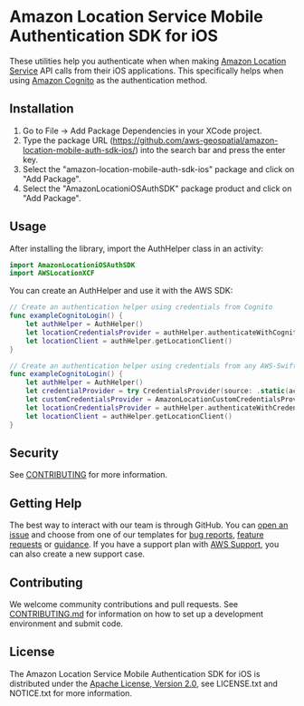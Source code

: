 # Amazon Location Service Mobile Authentication SDK for iOS

These utilities help you authenticate when when making [Amazon Location Service](https://aws.amazon.com/location/) API calls from their iOS applications. This specifically helps when using [Amazon Cognito](https://docs.aws.amazon.com/location/latest/developerguide/authenticating-using-cognito.html) as the authentication method.

## Installation

1. Go to File -> Add Package Dependencies in your XCode project.
2. Type the package URL (https://github.com/aws-geospatial/amazon-location-mobile-auth-sdk-ios/) into the search bar and press the enter key. 
3. Select the "amazon-location-mobile-auth-sdk-ios" package and click on "Add Package".
4. Select the "AmazonLocationiOSAuthSDK" package product and click on "Add Package".

## Usage

After installing the library, import the AuthHelper class in an activity:

``` swift
import AmazonLocationiOSAuthSDK
import AWSLocationXCF
```

You can create an AuthHelper and use it with the AWS SDK:

``` swift
// Create an authentication helper using credentials from Cognito
func exampleCognitoLogin() {
    let authHelper = AuthHelper()
    let locationCredentialsProvider = authHelper.authenticateWithCognitoIdentityPool(identityPoolId: "My-Cognito-Identity-Pool-Id", region: "us-east-1")
    let locationClient = authHelper.getLocationClient()
}
```

``` swift
// Create an authentication helper using credentials from any AWS-Swift-SDK [Credentials Provider](https://github.com/awslabs/aws-crt-swift/blob/main/Source/AwsCommonRuntimeKit/auth/credentials/CredentialsProvider.swift)
func exampleCognitoLogin() {
    let authHelper = AuthHelper()
    let credentialProvider = try CredentialsProvider(source: .static(accessKey: "My-AWS-AccessKey", secret: "My-AWS-Secret", sessionToken: "My-AWS-SessionToken", shutdownCallback: {/*Perform post shutdown operation here*/})) 
    let customCredentialsProvider = AmazonLocationCustomCredentialsProvider(credentialsProvider: credentialProvider)
    let locationCredentialsProvider = authHelper.authenticateWithCredentialsProvider(credentialsProvider: AmazonLocationCustomCredentialsProvider)
    let locationClient = authHelper.getLocationClient()
}
```

## Security

See [CONTRIBUTING](CONTRIBUTING.md#security-issue-notifications) for more information.

## Getting Help

The best way to interact with our team is through GitHub.
You can [open an issue](https://github.com/aws-geospatial/amazon-location-mobile-auth-sdk-ios/issues/new/choose) and choose from one of our templates for
[bug reports](https://github.com/aws-geospatial/amazon-location-mobile-auth-sdk-ios/issues/new?assignees=&labels=bug%2C+needs-triage&template=---bug-report.md&title=),
[feature requests](https://github.com/aws-geospatial/amazon-location-mobile-auth-sdk-ios/issues/new?assignees=&labels=feature-request&template=---feature-request.md&title=)
or [guidance](https://github.com/aws-geospatial/amazon-location-mobile-auth-sdk-ios/issues/new?assignees=&labels=guidance%2C+needs-triage&template=---questions---help.md&title=).
If you have a support plan with [AWS Support](https://aws.amazon.com/premiumsupport/), you can also create a new support case.

## Contributing

We welcome community contributions and pull requests. See [CONTRIBUTING.md](https://github.com/aws-geospatial/amazon-location-mobile-auth-sdk-ios/blob/master/CONTRIBUTING.md) for information on how to set up a development environment and submit code.

## License

The Amazon Location Service Mobile Authentication SDK for iOS is distributed under the
[Apache License, Version 2.0](http://www.apache.org/licenses/LICENSE-2.0),
see LICENSE.txt and NOTICE.txt for more information.
